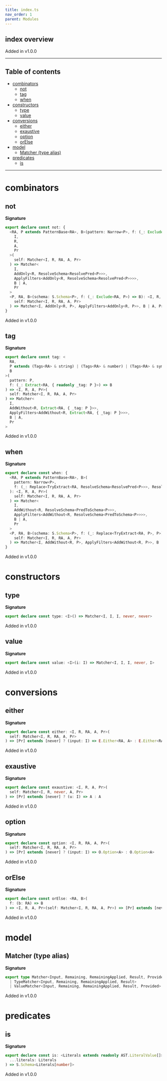 ```yaml
---
title: index.ts
nav_order: 1
parent: Modules
---
```


## index overview

Added in v1.0.0

---

<h2 class="text-delta">Table of contents</h2>

- [combinators](#combinators)
  - [not](#not)
  - [tag](#tag)
  - [when](#when)
- [constructors](#constructors)
  - [type](#type)
  - [value](#value)
- [conversions](#conversions)
  - [either](#either)
  - [exaustive](#exaustive)
  - [option](#option)
  - [orElse](#orelse)
- [model](#model)
  - [Matcher (type alias)](#matcher-type-alias)
- [predicates](#predicates)
  - [is](#is)

---

# combinators

## not

**Signature**

```ts
export declare const not: {
  <RA, P extends PatternBase<RA>, B>(pattern: Narrow<P>, f: (_: Exclude<RA, ResolveSchema<PredToSchema<P>>>) => B): <
    I,
    R,
    A,
    Pr
  >(
    self: Matcher<I, R, RA, A, Pr>
  ) => Matcher<
    I,
    AddOnly<R, ResolveSchema<ResolvePred<P>>>,
    ApplyFilters<AddOnly<R, ResolveSchema<ResolvePred<P>>>>,
    B | A,
    Pr
  >
  <P, RA, B>(schema: S.Schema<P>, f: (_: Exclude<RA, P>) => B): <I, R, A, Pr>(
    self: Matcher<I, R, RA, A, Pr>
  ) => Matcher<I, AddOnly<R, P>, ApplyFilters<AddOnly<R, P>>, B | A, Pr>
}
```

Added in v1.0.0

## tag

**Signature**

```ts
export declare const tag: <
  RA,
  P extends (Tags<RA> & string) | (Tags<RA> & number) | (Tags<RA> & symbol) | (Tags<RA> & object) | (Tags<RA> & {}),
  B
>(
  pattern: P,
  f: (_: Extract<RA, { readonly _tag: P }>) => B
) => <I, R, A, Pr>(
  self: Matcher<I, R, RA, A, Pr>
) => Matcher<
  I,
  AddWithout<R, Extract<RA, { _tag: P }>>,
  ApplyFilters<AddWithout<R, Extract<RA, { _tag: P }>>>,
  B | A,
  Pr
>
```

Added in v1.0.0

## when

**Signature**

```ts
export declare const when: {
  <RA, P extends PatternBase<RA>, B>(
    pattern: Narrow<P>,
    f: (_: Replace<TryExtract<RA, ResolveSchema<ResolvePred<P>>>, ResolveSchema<ResolvePred<P>>>) => B
  ): <I, R, A, Pr>(
    self: Matcher<I, R, RA, A, Pr>
  ) => Matcher<
    I,
    AddWithout<R, ResolveSchema<PredToSchema<P>>>,
    ApplyFilters<AddWithout<R, ResolveSchema<PredToSchema<P>>>>,
    B | A,
    Pr
  >
  <P, RA, B>(schema: S.Schema<P>, f: (_: Replace<TryExtract<RA, P>, P>) => B): <I, R, A, Pr>(
    self: Matcher<I, R, RA, A, Pr>
  ) => Matcher<I, AddWithout<R, P>, ApplyFilters<AddWithout<R, P>>, B | A, Pr>
}
```

Added in v1.0.0

# constructors

## type

**Signature**

```ts
export declare const type: <I>() => Matcher<I, I, I, never, never>
```

Added in v1.0.0

## value

**Signature**

```ts
export declare const value: <I>(i: I) => Matcher<I, I, I, never, I>
```

Added in v1.0.0

# conversions

## either

**Signature**

```ts
export declare const either: <I, R, RA, A, Pr>(
  self: Matcher<I, R, RA, A, Pr>
) => [Pr] extends [never] ? (input: I) => E.Either<RA, A> : E.Either<RA, A>
```

Added in v1.0.0

## exaustive

**Signature**

```ts
export declare const exaustive: <I, R, A, Pr>(
  self: Matcher<I, R, never, A, Pr>
) => [Pr] extends [never] ? (u: I) => A : A
```

Added in v1.0.0

## option

**Signature**

```ts
export declare const option: <I, R, RA, A, Pr>(
  self: Matcher<I, R, RA, A, Pr>
) => [Pr] extends [never] ? (input: I) => O.Option<A> : O.Option<A>
```

Added in v1.0.0

## orElse

**Signature**

```ts
export declare const orElse: <RA, B>(
  f: (b: RA) => B
) => <I, R, A, Pr>(self: Matcher<I, R, RA, A, Pr>) => [Pr] extends [never] ? (input: I) => B | A : B | A
```

Added in v1.0.0

# model

## Matcher (type alias)

**Signature**

```ts
export type Matcher<Input, Remaining, RemainingApplied, Result, Provided> =
  | TypeMatcher<Input, Remaining, RemainingApplied, Result>
  | ValueMatcher<Input, Remaining, RemainingApplied, Result, Provided>
```

Added in v1.0.0

# predicates

## is

**Signature**

```ts
export declare const is: <Literals extends readonly AST.LiteralValue[]>(
  ...literals: Literals
) => S.Schema<Literals[number]>
```

Added in v1.0.0
